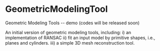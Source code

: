 GeometricModelingTool
=====================

Geometric Modeling Tools -- demo
(codes will be released soon)

An initial version of geometric modeling tools, including:
i) an implementation of RANSAC
ii) fit an input model by primitive shapes, i.e., planes and cylinders.
iii) a simple 3D mesh reconstruction tool.
